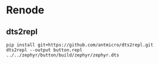 # Renode

## dts2repl

```
pip install git+https://github.com/antmicro/dts2repl.git
dts2repl --output button.repl ../../zephyr/button/build/zephyr/zephyr.dts
```
